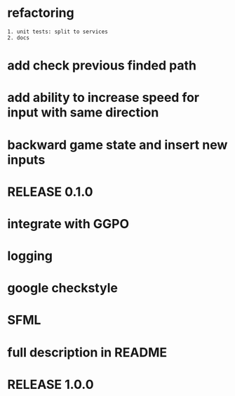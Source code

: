 # refactoring 
	1. unit tests: split to services
	2. docs
# add check previous finded path
# add ability to increase speed for input with same direction
# backward game state and insert new inputs
# RELEASE 0.1.0
# integrate with GGPO
# logging
# google checkstyle
# SFML
# full description in README
# RELEASE 1.0.0 